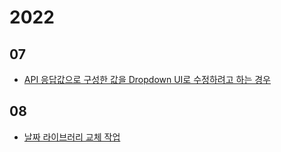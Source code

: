 # 2022

## 07

* [API 응답값으로 구성한 값을 Dropdown UI로 수정하려고 하는 경우](https://github.com/jodnddus/devlog/blob/main/API%20%EC%9D%91%EB%8B%B5%EA%B0%92%EC%9C%BC%EB%A1%9C%20%EA%B5%AC%EC%84%B1%ED%95%9C%20%EA%B0%92%EC%9D%84%20Dropdown%20UI%EB%A1%9C%20%EC%88%98%EC%A0%95%ED%95%98%EB%A0%A4%EA%B3%A0%20%ED%95%98%EB%8A%94%20%EA%B2%BD%EC%9A%B0/API%20%EC%9D%91%EB%8B%B5%EA%B0%92%EC%9C%BC%EB%A1%9C%20%EA%B5%AC%EC%84%B1%ED%95%9C%20%EA%B0%92%EC%9D%84%20Dropdown%20UI%EB%A1%9C%20%EC%88%98%EC%A0%95%ED%95%98%EB%A0%A4%EA%B3%A0%20%ED%95%98%EB%8A%94%20%EA%B2%BD%EC%9A%B0.md)

## 08

* [날짜 라이브러리 교체 작업](https://github.com/jodnddus/devlog/blob/main/%EB%82%A0%EC%A7%9C%20%EB%9D%BC%EC%9D%B4%EB%B8%8C%EB%9F%AC%EB%A6%AC%20%EA%B5%90%EC%B2%B4%20%EC%9E%91%EC%97%85/%EB%82%A0%EC%A7%9C%20%EB%9D%BC%EC%9D%B4%EB%B8%8C%EB%9F%AC%EB%A6%AC%20%EA%B5%90%EC%B2%B4%20%EC%9E%91%EC%97%85.md)
